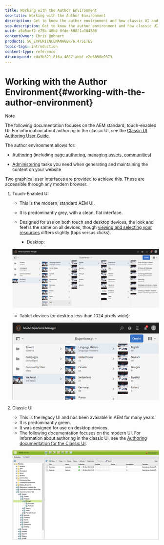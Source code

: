 ```yaml
---
title: Working with the Author Environment
seo-title: Working with the Author Environment
description: Get to know the author environment and how classic UI and the modern UI are different.
seo-description: Get to know the author environment and how classic UI and the modern UI are different.
uuid: a5b5aef2-e75b-48b0-9fde-60821a104306
contentOwner: Chris Bohnert
products: SG_EXPERIENCEMANAGER/6.4/SITES
topic-tags: introduction
content-type: reference
discoiquuid: cda3b321-8f6a-4867-abbf-e2e6898b9373
---
```


# Working with the Author Environment{#working-with-the-author-environment}

>[!NOTE]
>
>The following documentation focuses on the AEM standard, touch-enabled UI. For information about authoring in the classic UI, see the [Classic UI Authoring User Guide](/help/sites/classic-ui-authoring/using/home.md).

The author environment allows for:

* [Authoring](/help/sites/authoring/using/author.md) (including [page authoring](/help/sites/authoring/using/page-authoring.md), [managing assets](/help/assets/home.md), [communities](/help/communities/author-communities.md))  

* [Administering](/help/sites/administering/using/home.md) tasks you need when generating and maintaining the content on your website

Two graphical user interfaces are provided to achieve this. These are accessible through any modern browser.

1. Touch-Enabled UI

    * This is the modern, standard AEM UI.
    * It is predominantly grey, with a clean, flat interface.
    * Designed for use on both touch and desktop devices, the look and feel is the same on all devices, though [viewing and selecting your resources](/help/sites/authoring/using/basic-handling.md#viewing-and-selecting-resources) differs slightly (taps versus clicks).

        * Desktop:

   ![](assets/screen_shot_2018-03-23at115248.png)

    * Tablet devices (or desktop less than 1024 pixels wide):

   ![](assets/screen_shot_2018-03-23at115505.png)

1. Classic UI

    * This is the legacy UI and has been available in AEM for many years.
    * It is predominantly green.
    * It was designed for use on desktop devices.
    * The following documentation focuses on the modern UI. For information about authoring in the classic UI, see the [Authoring documentation for the Classic UI](/help/sites/classic-ui-authoring/using/classicui.md).

   ![](assets/chlimage_1-232.png)

